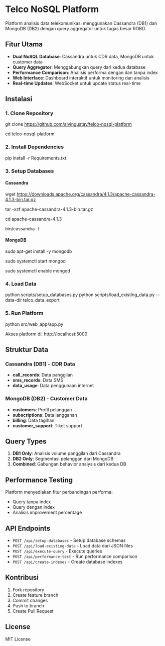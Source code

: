 # Telco NoSQL Platform

Platform analisis data telekomunikasi menggunakan Cassandra (DB1) dan MongoDB (DB2) dengan query aggregator untuk tugas besar ROBD.

## Fitur Utama

- **Dual NoSQL Database**: Cassandra untuk CDR data, MongoDB untuk customer data
- **Query Aggregator**: Menggabungkan query dari kedua database
- **Performance Comparison**: Analisis performa dengan dan tanpa index
- **Web Interface**: Dashboard interaktif untuk monitoring dan analisis
- **Real-time Updates**: WebSocket untuk update status real-time

## Instalasi

### 1. Clone Repository
git clone https://github.com/alvingustav/telco-nosql-platform

cd telco-nosql-platform

### 2. Install Dependencies
pip install -r Requirements.txt


### 3. Setup Databases
#### Cassandra
wget https://downloads.apache.org/cassandra/4.1.3/apache-cassandra-4.1.3-bin.tar.gz

tar -xzf apache-cassandra-4.1.3-bin.tar.gz

cd apache-cassandra-4.1.3

bin/cassandra -f

#### MongoDB
sudo apt-get install -y mongodb

sudo systemctl start mongod

sudo systemctl enable mongod

### 4. Load Data
python scripts/setup_databases.py
python scripts/load_existing_data.py --data-dir telco_data_export

### 5. Run Platform
python src/web_app/app.py


Akses platform di: http://localhost:5000

## Struktur Data

### Cassandra (DB1) - CDR Data
- **call_records**: Data panggilan
- **sms_records**: Data SMS  
- **data_usage**: Data penggunaan internet

### MongoDB (DB2) - Customer Data
- **customers**: Profil pelanggan
- **subscriptions**: Data langganan
- **billing**: Data tagihan
- **customer_support**: Tiket support

## Query Types

1. **DB1 Only**: Analisis volume panggilan dari Cassandra
2. **DB2 Only**: Segmentasi pelanggan dari MongoDB  
3. **Combined**: Gabungan behavior analysis dari kedua DB

## Performance Testing

Platform menyediakan fitur perbandingan performa:
- Query tanpa index
- Query dengan index
- Analisis improvement percentage

## API Endpoints

- `POST /api/setup-databases` - Setup database schemas
- `POST /api/load-existing-data` - Load data dari JSON files
- `POST /api/execute-query` - Execute queries
- `POST /api/performance-test` - Run performance comparison
- `POST /api/create-indexes` - Create database indexes

## Kontribusi

1. Fork repository
2. Create feature branch
3. Commit changes
4. Push to branch
5. Create Pull Request

## License

MIT License

